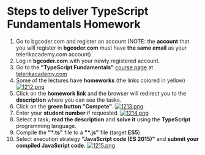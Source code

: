 # Steps to deliver TypeScript Fundamentals Homework

 1. Go to bgcoder.com and register an account (NOTE: the **account** that you will register in **bgcoder.com** must have **the same email** as your telerikacademy.com account)
 2. Log in **bgcoder.com** with your newly registered account.
 3. Go to the **"TypeScript Fundamentals"** [course page](http://telerikacademy.com/Courses/Courses/Details/383) at [telerikacademy.com](http://telerikacademy.com/)
 4. Some of the lectures have **homeworks** (the links colored in yellow)
 	[![1212.png](http://s21.postimg.org/lvx2gz0bb/1212.png)](http://postimg.org/image/k443m2gyb/)
 5.  Click on the **homework link**  and the browser will redirect you to the **description** where you can see the tasks.
 6. Click on the **green button "Compete"**.
	[![1213.png](http://s18.postimg.org/hlsqvefjt/1213.png)](http://postimg.org/image/v2ppe9pv9/)
 7. Enter your  **student number** if requested.
 	[![1214.png](https://s16.postimg.org/cvv1oxqrp/1214.png)](https://postimg.org/image/eno0jua4h/)
 8. Select a task, **read the description** and **solve it** using the **TypeScript** programming language.
 9. Compile the **"*.ts"** file to a **"*.js"** file (target **ES5**)
 10. Select execution strategy **"JavaScript code (ES 2015)"** and **submit your compiled JavaScript code**.
	[![1215.png](https://s16.postimg.org/7hz7btqnp/1215.png)](https://postimg.org/image/p80vwv48h/)
